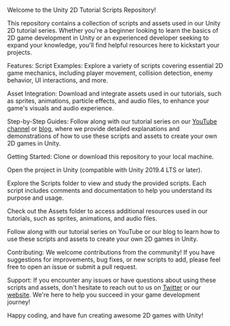 Welcome to the Unity 2D Tutorial Scripts Repository!

This repository contains a collection of scripts and assets used in our Unity 2D tutorial series. Whether you're a beginner looking to learn the basics of 2D game development in Unity or an experienced developer seeking to expand your knowledge, you'll find helpful resources here to kickstart your projects.

Features:
Script Examples: Explore a variety of scripts covering essential 2D game mechanics, including player movement, collision detection, enemy behavior, UI interactions, and more.

Asset Integration: Download and integrate assets used in our tutorials, such as sprites, animations, particle effects, and audio files, to enhance your game's visuals and audio experience.

Step-by-Step Guides: Follow along with our tutorial series on our [YouTube channel](https://www.youtube.com/@krishnamohanyagoffcl/videos) or [blog](https://www.gadgetinsiderz.com/blogs), where we provide detailed explanations and demonstrations of how to use these scripts and assets to create your own 2D games in Unity.

Getting Started:
Clone or download this repository to your local machine.

Open the project in Unity (compatible with Unity 2019.4 LTS or later).

Explore the Scripts folder to view and study the provided scripts. Each script includes comments and documentation to help you understand its purpose and usage.

Check out the Assets folder to access additional resources used in our tutorials, such as sprites, animations, and audio files.

Follow along with our tutorial series on YouTube or our blog to learn how to use these scripts and assets to create your own 2D games in Unity.

Contributing:
We welcome contributions from the community! If you have suggestions for improvements, bug fixes, or new scripts to add, please feel free to open an issue or submit a pull request.

Support:
If you encounter any issues or have questions about using these scripts and assets, don't hesitate to reach out to us on [Twitter](https://twitter.com/krishnamohan_y3) or our [website](https://www.gadgetinsiderz.com/blogs). We're here to help you succeed in your game development journey!

Happy coding, and have fun creating awesome 2D games with Unity!
